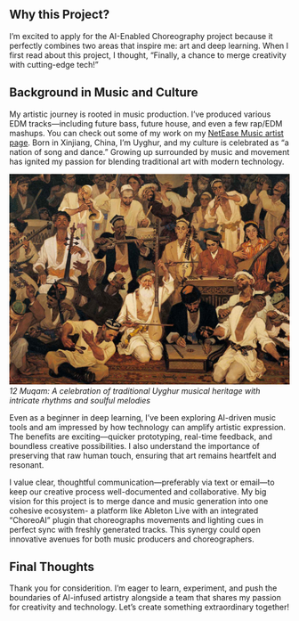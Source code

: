 ## Why this Project?

I’m excited to apply for the AI-Enabled Choreography project because it perfectly combines two areas that inspire me: art and deep learning. When I first read about this project, I thought, “Finally, a chance to merge creativity with cutting-edge tech!”

## Background in Music and Culture

My artistic journey is rooted in music production. I’ve produced various EDM tracks—including future bass, future house, and even a few rap/EDM mashups. You can check out some of my work on my [NetEase Music artist page](https://music.163.com/#/artist?id=12037128). Born in Xinjiang, China, I’m Uyghur, and my culture is celebrated as “a nation of song and dance.” Growing up surrounded by music and movement has ignited my passion for blending traditional art with modern technology.

![12 Muqam](/12muqam.jpeg)  
*12 Muqam: A celebration of traditional Uyghur musical heritage with intricate rhythms and soulful melodies*

Even as a beginner in deep learning, I’ve been exploring AI-driven music tools and am impressed by how technology can amplify artistic expression. The benefits are exciting—quicker prototyping, real-time feedback, and boundless creative possibilities. I also understand the importance of preserving that raw human touch, ensuring that art remains heartfelt and resonant.

I value clear, thoughtful communication—preferably via text or email—to keep our creative process well-documented and collaborative. My big vision for this project is to merge dance and music generation into one cohesive ecosystem- a platform like Ableton Live with an integrated “ChoreoAI” plugin that choreographs movements and lighting cues in perfect sync with freshly generated tracks. This synergy could open innovative avenues for both music producers and choreographers.

## Final Thoughts

Thank you for considerition. I’m eager to learn, experiment, and push the boundaries of AI-infused artistry alongside a team that shares my passion for creativity and technology. Let’s create something extraordinary together!
